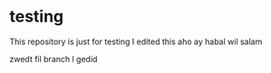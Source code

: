 # testing
This repository is just for testing
I edited this
aho ay habal wil salam

zwedt fil branch l gedid